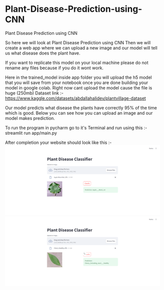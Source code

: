 # Plant-Disease-Prediction-using-CNN
Plant Disease Prediction using CNN

So here we will look at Plant Disease Prediction using CNN
Then we will create a web app where we can upload a new image and our model will tell us what disease does the plant have. 

If you want to replicate this model on your local machine please do not rename any files because if you do it wont work. 

Here in the trained_model inside app folder you will upload the h5 model that you will save from your notebook once you are done building your model in google colab. 
Right now cant upload the model cause the file is huge (250mb)
Dataset link :- https://www.kaggle.com/datasets/abdallahalidev/plantvillage-dataset

Our model predicts what disease the plants have correctly 95% of the time which is good. Below you can see how you can upload an image and our model makes prediction. 

To run the program in pycharm go to it's Terminal and run using this :- streamlit run app/main.py

After completion your website should look like this :- 
![Alt text](Images/final.png)
![Alt text](Images/final_2.png)
